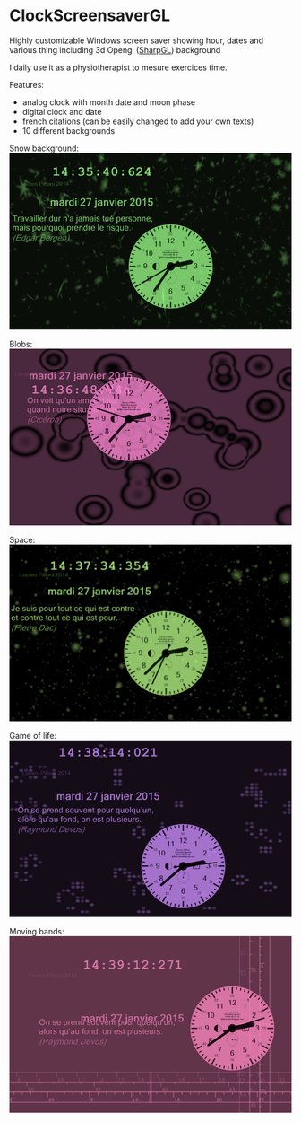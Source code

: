 # ClockScreensaverGL
Highly customizable Windows screen saver showing hour, dates and various thing including 3d Opengl ([SharpGL](https://github.com/dwmkerr/sharpgl)) background

I daily use it as a physiotherapist to mesure exercices time.

Features:
- analog clock with month date and moon phase
- digital clock and date
- french citations (can be easily changed to add your own texts)
- 10 different backgrounds

Snow background:
![ScreenShot](https://github.com/lu1u/ClockScreensaverGL/blob/master/screenshots/Sans%20titre-1.png)

Blobs:
![ScreenShot](https://github.com/lu1u/ClockScreensaverGL/blob/master/screenshots/Sans%20titre-2.png)

Space:
![ScreenShot](https://github.com/lu1u/ClockScreensaverGL/blob/master/screenshots/Sans%20titre-3.png)

Game of life:
![ScreenShot](https://github.com/lu1u/ClockScreensaverGL/blob/master/screenshots/Sans%20titre-4.png)

Moving bands:
![ScreenShot](https://github.com/lu1u/ClockScreensaverGL/blob/master/screenshots/Sans%20titre-5.png)
